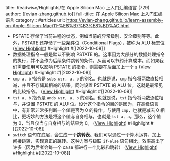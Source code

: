 title:: Readwise/Highlights/在 Apple Silicon Mac 上入门汇编语言 (729)
author:: [[evian-zhang.github.io]]
full-title:: 在 Apple Silicon Mac 上入门汇编语言
category:: #articles
url:: https://evian-zhang.github.io/learn-assembly-on-Apple-Silicon-Mac/11-%E8%B7%B3%E8%BD%AC.html

- PSTATE 存储了当前进程的状态，例如当前的异常级别、安全级别等等。此外，PSTATE 还存储了一些条件位（Conditional Flags），被称为 ALU 标志位 ([View Highlight](https://read.readwise.io/read/01gev8hgghq8wxqf8c5vqt3cd7)) #Highlight #[[2022-10-08]]
- 数据处理指令一般是默认不影响 PSTATE 的。这事因为大部分的数据处理指令的执行，并不会作为后续条件跳转的条件，从而可以节约计算成本。而如果我们需要使用可以影响 PSTATE 的指令，则需要在后面加上一个 `s` ([View Highlight](https://read.readwise.io/read/01gev8n2k1f918qm3aasx4a4s8)) #Highlight #[[2022-10-08]]
- `cmp a, b` 指令是 `subs wzr, a, b` 的别名。也就是说，`cmp` 指令将两数直接相减，并且不存储其相减的结果，同时设置 PSTATE 的 ALU 位。这就是最常见的比较指令。 ([View Highlight](https://read.readwise.io/read/01gev8x306btbv6948aq08f32y)) #Highlight #[[2022-10-08]]
- `tst a, b` 指令是 `ands wzr, a, b` 的别名。也就是说，`tst` 指令将两数逐位相与，并设置 PSTATE 的 ALU 位。设计这个指令的目的是因为，在高级语言中，有非常非常多判断一个值是否为 0 的操作。与使用 `cmp`，也就是减去 0 相比，更巧妙的方法是将这个值与自身相与，也就是 `tst a, a`。那么，这个值为 0，当且仅当与自身相与的结果为 0。 ([View Highlight](https://read.readwise.io/read/01gev8yvtyq0ma17fzhfytrttq)) #Highlight #[[2022-10-08]]
- `switch` 语句在底层，会生成一个**跳转表**。我们可以通过一个算术运算，加上间接跳转，实现真正的跳转。这种方案与级联 `if`-`else` 语句相比，效率高出了许多（因为后者会每一个 case 都进行一个比较和跳转） ([View Highlight](https://read.readwise.io/read/01gevaz8bdb6c2r4b78ny1bfnp)) #Highlight #[[2022-10-08]]